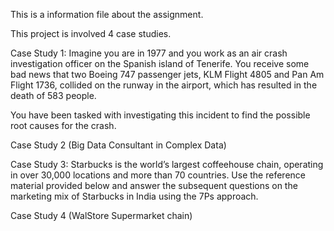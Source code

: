 This is a information file about the assignment.

This project is involved 4 case studies.

Case Study 1:
Imagine you are in 1977 and you work as an air crash investigation officer on the Spanish island of Tenerife. You receive some bad news that two Boeing 747 passenger jets, KLM Flight 4805 and Pan Am Flight 1736, collided on the runway in the airport, which has resulted in the death of 583 people.
 
You have been tasked with investigating this incident to find the possible root causes for the crash. 

Case Study 2 (Big Data Consultant in Complex Data)

Case Study 3:
Starbucks is the world’s largest coffeehouse chain, operating in over 30,000 locations and more than 70 countries. Use the reference material provided below and answer the subsequent questions on the marketing mix of Starbucks in India using the 7Ps approach.

Case Study 4 (WalStore Supermarket chain)

